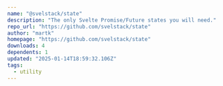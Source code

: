 ```yaml
---
name: "@svelstack/state"
description: "The only Svelte Promise/Future states you will need."
repo_url: "https://github.com/svelstack/state"
author: "martk"
homepage: "https://github.com/svelstack/state"
downloads: 4
dependents: 1
updated: "2025-01-14T18:59:32.106Z"
tags: 
  - utility
---
```

